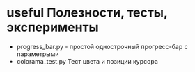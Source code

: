 # useful Полезности, тесты, эксперименты

- progress_bar.py - простой однострочный прогресс-бар с параметрыми
- colorama_test.py Тест цвета и позиции курсора

